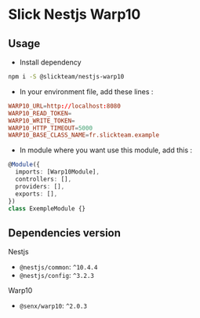 # Slick Nestjs Warp10

## Usage

- Install dependency

```bash
npm i -S @slickteam/nestjs-warp10
```

- In your environment file, add these lines :

```conf
WARP10_URL=http://localhost:8080
WARP10_READ_TOKEN=
WARP10_WRITE_TOKEN=
WARP10_HTTP_TIMEOUT=5000
WARP10_BASE_CLASS_NAME=fr.slickteam.example
```

- In module where you want use this module, add this :

```ts
@Module({
  imports: [Warp10Module],
  controllers: [],
  providers: [],
  exports: [],
})
class ExempleModule {}
```

## Dependencies version

Nestjs

- `@nestjs/common`: `^10.4.4`
- `@nestjs/config`: `^3.2.3`

Warp10

- `@senx/warp10`: `^2.0.3`
